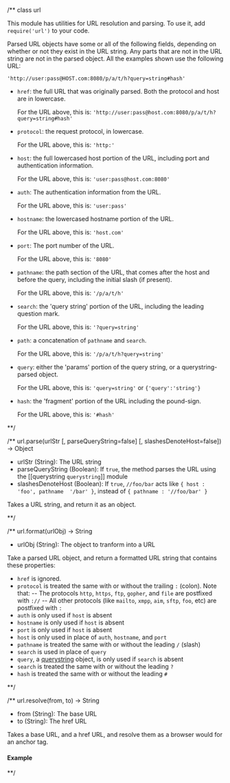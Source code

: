 /**
class url

This module has utilities for URL resolution and parsing. To use it, add `require('url')` to your code.

Parsed URL objects have some or all of the following fields, depending on whether or not they exist in the URL string. Any parts that are not in the URL string are not in the parsed object. All the examples shown use the following URL:

`'http://user:pass@HOST.com:8080/p/a/t/h?query=string#hash'`

* `href`: the full URL that was originally parsed. Both the protocol and host are in lowercase.

  For the URL above, this is: `'http://user:pass@host.com:8080/p/a/t/h?query=string#hash'`
  
* `protocol`: the request protocol, in lowercase.

  For the URL above, this is: `'http:'`
  
* `host`: the full lowercased host portion of the URL, including port and authentication information.

  For the URL above, this is: `'user:pass@host.com:8080'`
  
* `auth`: The authentication information from the URL.

  For the URL above, this is: `'user:pass'`
  
* `hostname`: the lowercased hostname portion of the URL.

  For the URL above, this is: `'host.com'`
  
* `port`: The port number of the URL.

  For the URL above, this is: `'8080'`
  
* `pathname`: the path section of the URL, that comes after the host and before the query, including the initial slash (if present).

  For the URL above, this is: `'/p/a/t/h'`
  
* `search`: the 'query string' portion of the URL, including the leading question mark.

  For the URL above, this is: `'?query=string'`
  
* `path`: a concatenation of `pathname` and `search`.

  For the URL above, this is: `'/p/a/t/h?query=string'`
  
* `query`: either the 'params' portion of the query string, or a querystring-parsed object.

  For the URL above, this is: `'query=string'` or `{'query':'string'}`
  
* `hash`: the 'fragment' portion of the URL including the pound-sign.

  For the URL above, this is: `'#hash'`

**/


/**
url.parse(urlStr [, parseQueryString=false] [, slashesDenoteHost=false]) -> Object
- urlStr (String): The URL string
- parseQueryString (Boolean): If `true`, the method parses the URL using the [[querystring `querystring`]] module
- slashesDenoteHost (Boolean): If `true`, `//foo/bar` acts like `{ host : 'foo', pathname  '/bar' }`, instead of `{ pathname : '//foo/bar' }`

Takes a URL string, and return it as an object.

**/ 


/**
url.format(urlObj) -> String
 - urlObj (String): The object to tranform into a URL

Take a parsed URL object, and return a formatted URL string that contains these properties:

* `href` is ignored.
* `protocol` is treated the same with or without the trailing `:` (colon). Note that:
  -- The protocols `http`, `https`, `ftp`, `gopher`, and `file` are postfixed with `://`
  -- All other protocols (like `mailto`, `xmpp`, `aim`, `sftp`, `foo`, etc) are postfixed with `:`
* `auth` is only used if `host` is absent
* `hostname` is only used if `host` is absent
* `port` is only used if `host` is absent
* `host` is only used in place of `auth`, `hostname`, and `port`
* `pathname` is treated the same with or without the leading `/` (slash)
* `search` is used in place of `query`
* `query`, a [querystring](querystring.html) object, is only used if `search` is absent
* `search` is treated the same with or without the leading `?` 
* `hash` is treated the same with or without the leading `#` 

**/ 


/**
url.resolve(from, to) -> String
- from (String): The base URL
- to  (String): The href URL

Takes a base URL, and a href URL, and resolve them as a browser would for an anchor tag.

#### Example
	
<script src='http://snippets.nodemanual.org/github.com/mattpardee/nodemanual.org-examples/nodejs_ref_guide/url/url.resolve.js?linestart=3&lineend=0&showlines=false' defer='defer'></script>
**/ 

